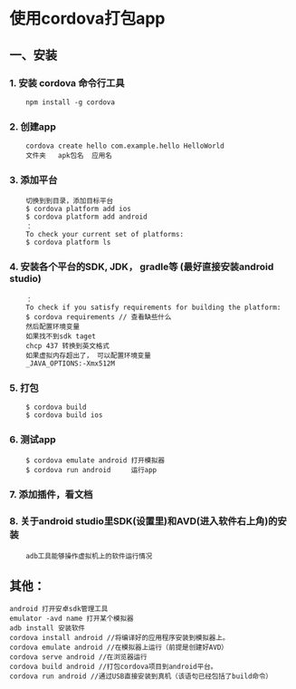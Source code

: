 # 使用cordova打包app

## 一、安装

### 1. 安装 cordova 命令行工具

```text
    npm install -g cordova
```

### 2. 创建app

```text
    cordova create hello com.example.hello HelloWorld
    文件夹   apk包名  应用名
```

### 3. 添加平台

```text
    切换到到目录，添加目标平台
    $ cordova platform add ios
    $ cordova platform add android
    ：
    To check your current set of platforms:
    $ cordova platform ls
```

### 4. 安装各个平台的SDK, JDK， gradle等 \(最好直接安装android studio\)

```text
    ：
    To check if you satisfy requirements for building the platform:
    $ cordova requirements // 查看缺些什么
    然后配置环境变量
    如果找不到sdk taget
    chcp 437 转换到英文格式
    如果虚拟内存超出了， 可以配置环境变量
    _JAVA_OPTIONS:-Xmx512M
```

### 5. 打包

```text
    $ cordova build
    $ cordova build ios
```

### 6. 测试app

```text
    $ cordova emulate android 打开模拟器
    $ cordova run android     运行app
```

### 7. 添加插件，看文档

### 8. 关于android studio里SDK\(设置里\)和AVD\(进入软件右上角\)的安装

```text
    adb工具能够操作虚拟机上的软件运行情况
```

## 其他：

```text
android 打开安卓sdk管理工具
emulator -avd name 打开某个模拟器
adb install 安装软件
cordova install android //将编译好的应用程序安装到模拟器上。
cordova emulate android //在模拟器上运行（前提是创建好AVD）
cordova serve android //在浏览器运行
cordova build android //打包cordova项目到android平台。
cordova run android //通过USB直接安装到真机（该语句已经包括了build命令）
```

